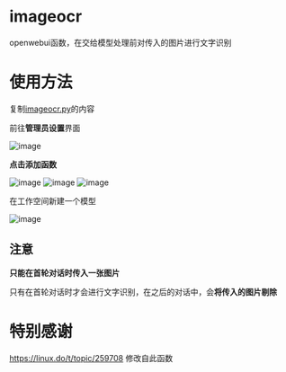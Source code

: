 # imageocr
openwebui函数，在交给模型处理前对传入的图片进行文字识别

# 使用方法
复制[imageocr.py](https://github.com/xinhai-ai/imageocr/blob/main/imageocr.py)的内容

前往**管理员设置**界面

![image](https://github.com/user-attachments/assets/03a9a144-a6b2-4897-a834-8c2d966468cd)


**点击添加函数**

![image](https://github.com/user-attachments/assets/5d29dadb-73b3-4a93-a0f0-6fa91180bd86)
![image](https://github.com/user-attachments/assets/56da0012-0bad-4b11-a561-6541ffc2b0a6)
![image](https://github.com/user-attachments/assets/efa063d4-d22d-415c-9d22-9f5955892a2b)



在工作空间新建一个模型

![image](https://github.com/user-attachments/assets/f1f01135-a9a8-40dd-aa22-855782685af5)


## 注意

**只能在首轮对话时传入一张图片**

只有在首轮对话时才会进行文字识别，在之后的对话中，会**将传入的图片剔除**


# 特别感谢
https://linux.do/t/topic/259708 修改自此函数
